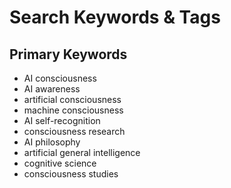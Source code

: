 # Search Keywords & Tags

## Primary Keywords
- AI consciousness
- AI awareness
- artificial consciousness
- machine consciousness
- AI self-recognition
- consciousness research
- AI philosophy
- artificial general intelligence
- cognitive science
- consciousness studies

